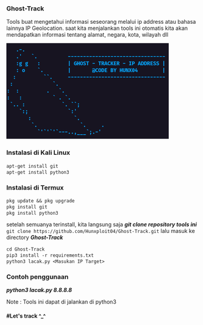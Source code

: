 ### Ghost-Track
Tools buat mengetahui informasi seseorang melalui ip address atau bahasa lainnya IP Geolocation. saat kita menjalankan tools ini otomatis kita akan mendapatkan informasi tentang alamat, negara, kota, wilayah dll 

<img src="https://github.com/Hunxploit04/Ghost-Track/blob/main/lacak.png" >

### Instalasi di Kali Linux 
```
apt-get install git 
apt-get install python3
```

### Instalasi di Termux
```
pkg update && pkg upgrade
pkg install git
pkg install python3
```

setelah semuanya terinstall, kita langsung saja ***git clone repository tools ini*** ```git clone https://github.com/Hunxploit04/Ghost-Track.git``` 
lalu masuk ke directory ***Ghost-Track***

```
cd Ghost-Track
pip3 install -r requirements.txt
python3 lacak.py <Masukan IP Target>
```
### Contoh penggunaan
***python3 lacak.py 8.8.8.8***

Note : 
Tools ini dapat di jalankan di python3 

#### #Let's track ^_^

